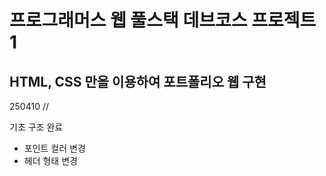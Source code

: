 # 프로그래머스 웹 풀스택 데브코스 프로젝트 1

## HTML, CSS 만을 이용하여 포트폴리오 웹 구현

250410 //

기초 구조 완료
- 포인트 컬러 변경
- 헤더 형태 변경